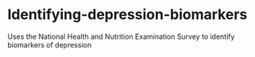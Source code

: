 # Identifying-depression-biomarkers
Uses the National Health and Nutrition Examination Survey to identify biomarkers of depression
